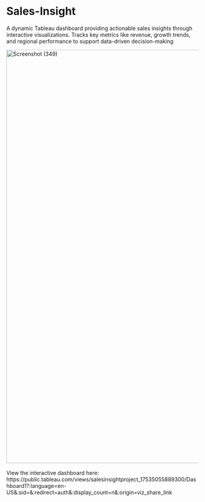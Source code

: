 # Sales-Insight
A dynamic Tableau dashboard providing actionable sales insights through interactive visualizations. Tracks key metrics like revenue, growth trends, and regional performance to support data-driven decision-making

<img width="1920" height="1080" alt="Screenshot (349)" src="https://github.com/user-attachments/assets/c9eb07f7-4ff9-4188-8ab0-b56a47bd617f" />
<br>
</br>
View the interactive dashboard here: https://public.tableau.com/views/salesinsightproject_17535055889300/Dashboard1?:language=en-US&:sid=&:redirect=auth&:display_count=n&:origin=viz_share_link
